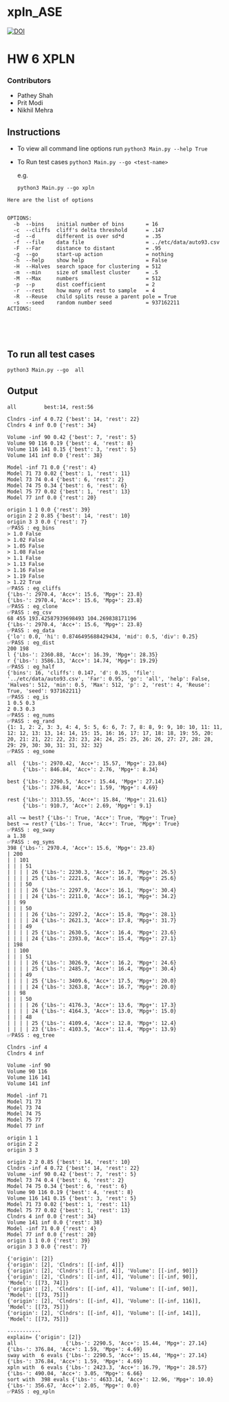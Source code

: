 # xpln_ASE
[![DOI](https://zenodo.org/badge/606823743.svg)](https://zenodo.org/badge/latestdoi/606823743)



# HW 6 XPLN


### Contributors

- Pathey Shah
- Prit Modi
- Nikhil Mehra


## Instructions


- To view all command line options run 
    ```python3 Main.py --help True ```

- To Run test cases 
    ```python3 Main.py --go <test-name>```


    e.g.
    
    ```python3 Main.py --go xpln```
 

```
Here are the list of options

  
OPTIONS:
  -b  --bins    initial number of bins       = 16
  -c  --cliffs  cliff's delta threshold      = .147
  -d  --d       different is over sd*d       = .35
  -f  --file    data file                    = ../etc/data/auto93.csv
  -F  --Far     distance to distant          = .95
  -g  --go      start-up action              = nothing
  -h  --help    show help                    = False
  -H  --Halves  search space for clustering  = 512
  -m  --min     size of smallest cluster     = .5
  -M  --Max     numbers                      = 512
  -p  --p       dist coefficient             = 2
  -r  --rest    how many of rest to sample   = 4
  -R  --Reuse   child splits reuse a parent pole = True
  -s  --seed    random number seed           = 937162211
ACTIONS:



  

```

## To run all test cases

```python3 Main.py --go  all ```

## Output
```
all			best:14, rest:56

Clndrs -inf 4 0.72 {'best': 14, 'rest': 22}
Clndrs 4 inf 0.0 {'rest': 34}

Volume -inf 90 0.42 {'best': 7, 'rest': 5}
Volume 90 116 0.19 {'best': 4, 'rest': 8}
Volume 116 141 0.15 {'best': 3, 'rest': 5}
Volume 141 inf 0.0 {'rest': 38}

Model -inf 71 0.0 {'rest': 4}
Model 71 73 0.02 {'best': 1, 'rest': 11}
Model 73 74 0.4 {'best': 6, 'rest': 2}
Model 74 75 0.34 {'best': 6, 'rest': 6}
Model 75 77 0.02 {'best': 1, 'rest': 13}
Model 77 inf 0.0 {'rest': 20}

origin 1 1 0.0 {'rest': 39}
origin 2 2 0.85 {'best': 14, 'rest': 10}
origin 3 3 0.0 {'rest': 7}
✅PASS : eg_bins
> 1.0 False
> 1.02 False
> 1.05 False
> 1.08 False
> 1.1 False
> 1.13 False
> 1.16 False
> 1.19 False
> 1.22 True
✅PASS : eg_cliffs
{'Lbs-': 2970.4, 'Acc+': 15.6, 'Mpg+': 23.8}
{'Lbs-': 2970.4, 'Acc+': 15.6, 'Mpg+': 23.8}
✅PASS : eg_clone
✅PASS : eg_csv
68 455 193.42587939698493 104.269838171196
{'Lbs-': 2970.4, 'Acc+': 15.6, 'Mpg+': 23.8}
✅PASS : eg_data
{'lo': 0.0, 'hi': 0.8746495688429434, 'mid': 0.5, 'div': 0.25}
✅PASS : eg_dist
200 198
l {'Lbs-': 2360.88, 'Acc+': 16.39, 'Mpg+': 28.35}
r {'Lbs-': 3586.13, 'Acc+': 14.74, 'Mpg+': 19.29}
✅PASS : eg_half
{'bins': 16, 'cliffs': 0.147, 'd': 0.35, 'file': '../etc/data/auto93.csv', 'Far': 0.95, 'go': 'all', 'help': False, 'Halves': 512, 'min': 0.5, 'Max': 512, 'p': 2, 'rest': 4, 'Reuse': True, 'seed': 937162211}
✅PASS : eg_is
1 0.5 0.3
2 0.3 0.3
✅PASS : eg_nums
✅PASS : eg_rand
{1: 1, 2: 2, 3: 3, 4: 4, 5: 5, 6: 6, 7: 7, 8: 8, 9: 9, 10: 10, 11: 11, 12: 12, 13: 13, 14: 14, 15: 15, 16: 16, 17: 17, 18: 18, 19: 55, 20: 20, 21: 21, 22: 22, 23: 23, 24: 24, 25: 25, 26: 26, 27: 27, 28: 28, 29: 29, 30: 30, 31: 31, 32: 32}
✅PASS : eg_some

all  {'Lbs-': 2970.42, 'Acc+': 15.57, 'Mpg+': 23.84}
     {'Lbs-': 846.84, 'Acc+': 2.76, 'Mpg+': 8.34}

best {'Lbs-': 2290.5, 'Acc+': 15.44, 'Mpg+': 27.14}
     {'Lbs-': 376.84, 'Acc+': 1.59, 'Mpg+': 4.69}

rest {'Lbs-': 3313.55, 'Acc+': 15.84, 'Mpg+': 21.61}
     {'Lbs-': 910.7, 'Acc+': 2.69, 'Mpg+': 9.1}

all ~= best? {'Lbs-': True, 'Acc+': True, 'Mpg+': True}
best ~= rest? {'Lbs-': True, 'Acc+': True, 'Mpg+': True}
✅PASS : eg_sway
a 1.38
✅PASS : eg_syms
398 {'Lbs-': 2970.4, 'Acc+': 15.6, 'Mpg+': 23.8}
| 200 
| | 101 
| | | 51 
| | | | 26 {'Lbs-': 2230.3, 'Acc+': 16.7, 'Mpg+': 26.5}
| | | | 25 {'Lbs-': 2221.6, 'Acc+': 16.8, 'Mpg+': 25.6}
| | | 50 
| | | | 26 {'Lbs-': 2297.9, 'Acc+': 16.1, 'Mpg+': 30.4}
| | | | 24 {'Lbs-': 2211.0, 'Acc+': 16.1, 'Mpg+': 34.2}
| | 99 
| | | 50 
| | | | 26 {'Lbs-': 2297.2, 'Acc+': 15.8, 'Mpg+': 28.1}
| | | | 24 {'Lbs-': 2621.3, 'Acc+': 17.8, 'Mpg+': 31.7}
| | | 49 
| | | | 25 {'Lbs-': 2630.5, 'Acc+': 16.4, 'Mpg+': 23.6}
| | | | 24 {'Lbs-': 2393.0, 'Acc+': 15.4, 'Mpg+': 27.1}
| 198 
| | 100 
| | | 51 
| | | | 26 {'Lbs-': 3026.9, 'Acc+': 16.2, 'Mpg+': 24.6}
| | | | 25 {'Lbs-': 2485.7, 'Acc+': 16.4, 'Mpg+': 30.4}
| | | 49 
| | | | 25 {'Lbs-': 3409.6, 'Acc+': 17.5, 'Mpg+': 20.0}
| | | | 24 {'Lbs-': 3263.8, 'Acc+': 16.7, 'Mpg+': 20.0}
| | 98 
| | | 50 
| | | | 26 {'Lbs-': 4176.3, 'Acc+': 13.6, 'Mpg+': 17.3}
| | | | 24 {'Lbs-': 4164.3, 'Acc+': 13.0, 'Mpg+': 15.0}
| | | 48 
| | | | 25 {'Lbs-': 4109.4, 'Acc+': 12.8, 'Mpg+': 12.4}
| | | | 23 {'Lbs-': 4103.5, 'Acc+': 11.4, 'Mpg+': 13.9}
✅PASS : eg_tree

Clndrs -inf 4
Clndrs 4 inf

Volume -inf 90
Volume 90 116
Volume 116 141
Volume 141 inf

Model -inf 71
Model 71 73
Model 73 74
Model 74 75
Model 75 77
Model 77 inf

origin 1 1
origin 2 2
origin 3 3

origin 2 2 0.85 {'best': 14, 'rest': 10}
Clndrs -inf 4 0.72 {'best': 14, 'rest': 22}
Volume -inf 90 0.42 {'best': 7, 'rest': 5}
Model 73 74 0.4 {'best': 6, 'rest': 2}
Model 74 75 0.34 {'best': 6, 'rest': 6}
Volume 90 116 0.19 {'best': 4, 'rest': 8}
Volume 116 141 0.15 {'best': 3, 'rest': 5}
Model 71 73 0.02 {'best': 1, 'rest': 11}
Model 75 77 0.02 {'best': 1, 'rest': 13}
Clndrs 4 inf 0.0 {'rest': 34}
Volume 141 inf 0.0 {'rest': 38}
Model -inf 71 0.0 {'rest': 4}
Model 77 inf 0.0 {'rest': 20}
origin 1 1 0.0 {'rest': 39}
origin 3 3 0.0 {'rest': 7}

{'origin': [2]}
{'origin': [2], 'Clndrs': [[-inf, 4]]}
{'origin': [2], 'Clndrs': [[-inf, 4]], 'Volume': [[-inf, 90]]}
{'origin': [2], 'Clndrs': [[-inf, 4]], 'Volume': [[-inf, 90]], 'Model': [[73, 74]]}
{'origin': [2], 'Clndrs': [[-inf, 4]], 'Volume': [[-inf, 90]], 'Model': [[73, 75]]}
{'origin': [2], 'Clndrs': [[-inf, 4]], 'Volume': [[-inf, 116]], 'Model': [[73, 75]]}
{'origin': [2], 'Clndrs': [[-inf, 4]], 'Volume': [[-inf, 141]], 'Model': [[73, 75]]}

-----------
explain= {'origin': [2]}
all                {'Lbs-': 2290.5, 'Acc+': 15.44, 'Mpg+': 27.14} {'Lbs-': 376.84, 'Acc+': 1.59, 'Mpg+': 4.69}
sway with  6 evals {'Lbs-': 2290.5, 'Acc+': 15.44, 'Mpg+': 27.14} {'Lbs-': 376.84, 'Acc+': 1.59, 'Mpg+': 4.69}
xpln with  6 evals {'Lbs-': 2423.3, 'Acc+': 16.79, 'Mpg+': 28.57} {'Lbs-': 490.04, 'Acc+': 3.05, 'Mpg+': 6.66}
sort with  398 evals {'Lbs-': 4633.14, 'Acc+': 12.96, 'Mpg+': 10.0} {'Lbs-': 356.67, 'Acc+': 2.05, 'Mpg+': 0.0}
✅PASS : eg_xpln
